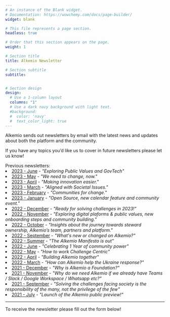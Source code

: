```yaml
---
# An instance of the Blank widget.
# Documentation: https://wowchemy.com/docs/page-builder/
widget: blank

# This file represents a page section.
headless: true

# Order that this section appears on the page.
weight: 1

# Section title
title: Alkemio Newsletter

# Section subtitle
subtitle: 


# Section design
design:
  # Use a 1-column layout
  columns: "1"
  # Use a dark navy background with light text.
  #background:
  #  color: 'navy'
  #  text_color_light: true
---
```


Alkemio sends out newsletters by email with the latest news and updates about both the platform and the community. 

If you have any topics you’d like us to cover in future newsletters please let us know!
<p></p>
Previous newsletters:

<li><a href="https://alkem-25488729.hs-sites-eu1.com/alkemio/newsletter/2023/june" target="_blank">2023 - June</a> - <i>"Exploring Public Values and GovTech"</i> </li>

<li><a href="https://alkem-25488729.hs-sites-eu1.com/alkemio/newsletter/2023/may" target="_blank">2023 - May</a> - <i>"We need to change, now."</i> </li>

<li><a href="https://alkem-25488729.hs-sites-eu1.com/alkemio/newsletter/2023/april" target="_blank">2023 - April</a> - <i>"Making innovation easier."</i> </li>

<li><a href="https://alkem-25488729.hs-sites-eu1.com/alkemio/newsletter/2023/march" target="_blank">2023 - March</a> - <i>"Aligned with Societal Issues."</i> </li>

<li><a href="https://alkem-25488729.hs-sites-eu1.com/alkemio/newsletter/2023/february" target="_blank">2023 - February</a> - <i>"Communities for change."</i> </li>

<li><a href="http://alkem-25488729.hs-sites-eu1.com/alkemio/newsletter/2023/january" target="_blank">2023 - January</a> - <i>"Open Source, new calendar feature and community event."</i> </li>

<li><a href="http://alkem-25488729.hs-sites-eu1.com/alkemio-newsletter-2022-december" target="_blank">2022 - December</a> - <i>"Ready for solving challenges in 2023!"</i> </li>

<li><a href="https://alkem-25488729.hs-sites-eu1.com/alkemio/newsletter/2022/november" target="_blank">2022 - November</a> - <i>"Exploring digital plaforms & public values, new onboarding steps and community building."</i> </li>

<li><a href="http://alkem-25488729.hs-sites-eu1.com/newsletter/2022/october" target="_blank">2022 - October</a> - <i>"Insights about the journey towards steward ownership, Alkemio’s team, partners and platform."</i> </li>

<li><a href="https://alkem-25488729.hs-sites-eu1.com/sharing-knowledge-is-caring.-alkemio-makes-it-easy-to-lead-with-challenges-and-questions.-not-solutions-and-answers" target="_blank">2022 - September</a> - <i>"What's new or changed on Alkemio?"</i> </li>

<li><a href="http://alkem-25488729.hs-sites-eu1.com/2022-alkemio-summer-newsletter" target="_blank">2022 - Summer</a> - <i>"The Alkemio Manifesto is out"</i> </li>

<li><a href="http://alkem-25488729.hs-sites-eu1.com/alkemio-june-newsletter" target="_blank">2022 - June</a> - <i>"Celebrating 1 Year of community power"</i> </li>

<li><a href="http://alkem-25488729.hs-sites-eu1.com/alkemio-may-newsletter" target="_blank">2022 - May</a> - <i>"How to work Challenge Centric"</i> </li>

<li><a href="http://alkem-25488729.hs-sites-eu1.com/newsletter/2022/april" target="_blank">2022 - April</a> - <i>"Building Alkemio together"</i> </li>

<li><a href="http://alkem-25488729.hs-sites-eu1.com/newsletter/2022/march" target="_blank">2022 - March</a> - <i>"How can Alkemio help the Ukraine response?"</i> </li>

<li><a href="http://alkem-25488729.hs-sites-eu1.com/newsletter/2021/december" target="_blank">2021 - December</a> - <i>"Why is Alkemio a Foundation?"</i> </li>

<li><a href="http://alkem-25488729.hs-sites-eu1.com/newsletter/2021/november" target="_blank">2021 - November</a> - <i>"Why do we need Alkemio if we already have Teams / Slack / Google Workspace / Whatsapp etc?"</i> </li>

<li><a href="http://alkem-25488729.hs-sites-eu1.com/newsletter/2021/september" target="_blank">2021 - September</a> - <i>"Solving the challenges facing society is the responsibility of the many, not the privilege of the few"</i> </li>

<li><a href="http://alkem-25488729.hs-sites-eu1.com/newsletter/2021/july" target="_blank">2021 - July</a> - <i>"Launch of the Alkemio public preview!"</i> </li>
<p>
<p>
<hr>
To receive the newsletter please fill out the form below!
<p></p>
<script charset="utf-8" type="text/javascript" src="//js-eu1.hsforms.net/forms/v2.js"></script>
<script>
  hbspt.forms.create({
	region: "eu1",
	portalId: "25488729",
	formId: "42985962-b92a-42bc-9af2-c836f68dfad1"
});
</script>

<p>



